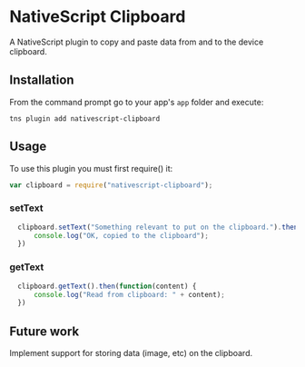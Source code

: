 # NativeScript Clipboard

A NativeScript plugin to copy and paste data from and to the device clipboard.

## Installation
From the command prompt go to your app's `app` folder and execute:

```
tns plugin add nativescript-clipboard
```

## Usage

To use this plugin you must first require() it:

```js
var clipboard = require("nativescript-clipboard");
```

### setText

```js
  clipboard.setText("Something relevant to put on the clipboard.").then(function() {
      console.log("OK, copied to the clipboard");
  })
```

### getText

```js
  clipboard.getText().then(function(content) {
      console.log("Read from clipboard: " + content);
  })
```

## Future work
Implement support for storing data (image, etc) on the clipboard.